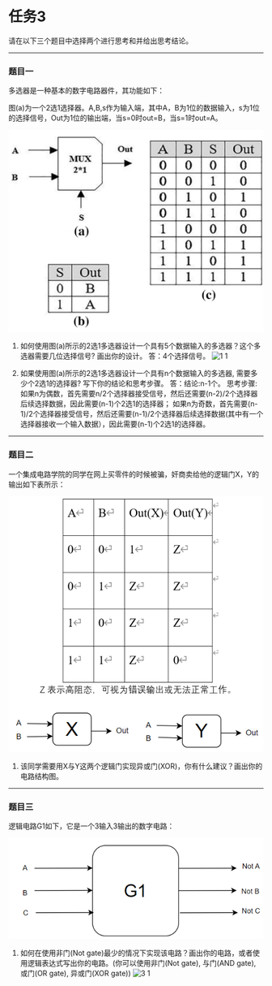# 任务3
请在以下三个题目中选择两个进行思考和并给出思考结论。

***

### 题目一
多选器是一种基本的数字电路器件，其功能如下：

图(a)为一个2选1选择器。A,B,s作为输入端，其中A，B为1位的数据输入，s为1位的选择信号，Out为1位的输出端，当s=0时out=B，当s=1时out=A。

![1](./image/1.png)

1. 如何使用图(a)所示的2选1多选器设计一个具有5个数据输入的多选器？这个多选器需要几位选择信号? 画出你的设计。
    答：4个选择信号。
![1 1](https://user-images.githubusercontent.com/115983526/201343693-575c5dd4-2ee9-42b3-8cb7-2ee1ba3ac68c.png)

2. 如果使用图(a)所示的2选1多选器设计一个具有n个数据输入的多选器, 需要多少个2选1的选择器? 写下你的结论和思考步骤。
答：结论:n-1个。
    思考步骤:如果n为偶数，首先需要n/2个选择器接受信号，然后还需要(n-2)/2个选择器后续选择数据，因此需要(n-1)个2选1的选择器；
    如果n为奇数，首先需要(n-1)/2个选择器接受信号，然后还需要(n-1)/2个选择器后续选择数据(其中有一个选择器接收一个输入数据），因此需要(n-1)个2选1的选择器。

***

### 题目二
一个集成电路学院的同学在网上买零件的时候被骗，奸商卖给他的逻辑门X，Y的输出如下表所示：

![2](./image/2.png)

1. 该同学需要用X与Y这两个逻辑门实现异或门(XOR)，你有什么建议？画出你的电路结构图。

***

### 题目三

逻辑电路G1如下，它是一个3输入3输出的数字电路：

![3](./image/3.png)

1. 如何在使用非门(Not gate)最少的情况下实现该电路？画出你的电路，或者使用逻辑表达式写出你的电路。(你可以使用非门(Not gate), 与门(AND gate), 或门(OR gate), 异或门(XOR gate))
![3 1](https://user-images.githubusercontent.com/115983526/201343785-f0abf528-52aa-4bd1-957b-5be35245f891.png)
